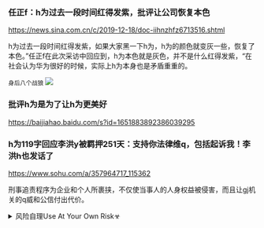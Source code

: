 ### 任正f：h为过去一段时间红得发紫，批评让公司恢复本色
https://news.sina.com.cn/c/2019-12-18/doc-iihnzhfz6713516.shtml

h为过去一段时间红得发紫，如果大家黑一下h为，h为的颜色就变灰一些，恢复了本色。”任正f在此次采访中回应到，h为本色就是灰色，并不是什么红得发紫，“在社会认为华为很好的时候，实际上h为本身也是矛盾重重的。

`身后八个战狼`
![](https://s3.pfp.sina.net/ea/ad/7/3/75a570162bfa0fe3f6588fc6e3fd98cf.gif)

### 批评h为是为了让h为更美好
https://baijiahao.baidu.com/s?id=1651883892386039295

### h为119字回应李洪y被羁押251天：支持你法律维q，包括起诉我！李洪h也发话了
https://www.sohu.com/a/357964717_115362

刑事追责程序为企业和个人所裹挟，不仅使当事人的人身权益被侵害，而且让gj机关的q威和公信付出代价。

<details><summary>风险自理Use At Your Own Risk☣</summary>

徐卓阳
https://m.weibo.cn/detail/4445057924613519

胡总编的功力越发深厚。看完这篇你会以为被诬陷坐牢251天的不是李洪y，而是h为本为。对受害者“同情”了事，对犯下严重错误的公司和部门却处处透着关怀和体谅，并不忘笑容满面地对追问真相的声音发出“适可而止”的警告。作此道德良心文章，难能可贵。

### h为251事件
https://zh.wikipedia.org/wiki/h為251事件
</details>
